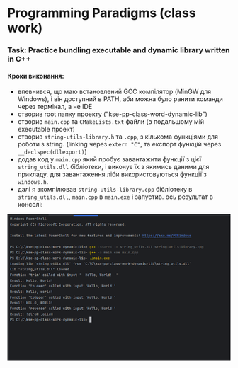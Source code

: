 # Programming Paradigms (class work)

### Task: Practice bundling executable and dynamic library written in C++

#### Кроки виконання:
- впевнився, що маю встановлений GCC компілятор (MinGW для Windows), 
і він доступний в PATH, аби можна було ранити команди через термінал, а не IDE
- створив root папку проекту ("kse-pp-class-word-dynamic-lib")
- cтворив `main.cpp` та `CMakeLists.txt` файли (в подальшому мій executable проект)
- створив `string-utils-library.h` та `.cpp`, з кількома функціями для роботи з string.
  (linking через `extern "C"`, та експорт функцій через `__declspec(dllexport)`)
- додав код у `main.cpp` який пробує завантажити функції з цієї `string_utils.dll` бібліотеки,
і виконує їх з якимись даними для прикладу. для завантаження ліби використовуються функції з `windows.h`.
- далі я зкомпілював `string-utils-library.cpp` бібліотеку в `string_utils.dll`, `main.cpp` в `main.exe` і запустив.
ось результат в консолі:

![cmd](./docs/cmd.png)